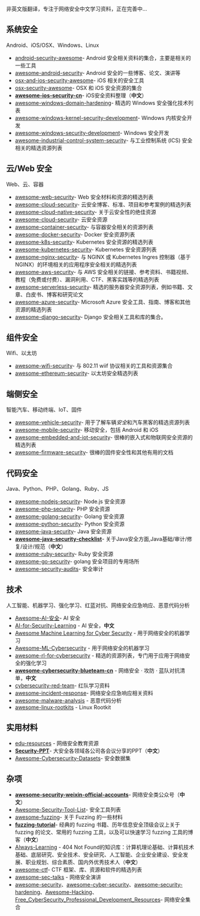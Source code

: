非英文版翻译，专注于网络安全中文学习资料，正在完善中...

## 系统安全

Android、iOS/OSX、Windows、Linux

* [android-security-awesome](https://github.com/ashishb/android-security-awesome)\- Android 安全相关资料的集合，主要是相关的一些工具
* [awesome-android-security](https://github.com/saeidshirazi/awesome-android-security)\- Android 安全的一些博客、论文、演讲等
* [osx-and-ios-security-awesome](https://github.com/ashishb/osx-and-ios-security-awesome)\- iOS 相关的安全工具
* [osx-security-awesome](https://github.com/kai5263499/osx-security-awesome)\- OSX 和 iOS 安全资源的集合
* <b>[awesome-ios-security-cn](https://github.com/satan1a/awesome-ios-security-cn)</b>\- iOS安全资料整理（**中文**）
* [awesome-windows-domain-hardening](https://github.com/PaulSec/awesome-windows-domain-hardening)\- 精选的 Windows 安全强化技术列表
* [awesome-windows-kernel-security-development](https://github.com/ExpLife0011/awesome-windows-kernel-security-development)\- Windows 内核安全开发
* [awesome-windows-security-development](https://github.com/howknows/awesome-windows-security-development)\- Windows 安全开发
* [awesome-industrial-control-system-security](https://github.com/hslatman/awesome-industrial-control-system-security)\- 与工业控制系统 \(ICS\) 安全相关的精选资源列表

## 云/Web 安全

Web、云、容器

* [awesome-web-security](https://github.com/qazbnm456/awesome-web-security)\- Web 安全材料和资源的精选列表
* [awesome-cloud-security](https://github.com/Funkmyster/awesome-cloud-security)\- 云安全博客、标准、项目和参考案例的精选列表
* [awesome-cloud-native-security](https://github.com/Metarget/awesome-cloud-native-security)\- 关于云安全性的绝佳资源
* [awesome-cloud-security](https://github.com/4ndersonLin/awesome-cloud-security)\- 云安全资源
* [awesome-container-security](https://github.com/kai5263499/awesome-container-security)\- 与容器安全相关的资源列表
* [awesome-docker-security](https://github.com/myugan/awesome-docker-security)\- Docker 安全资源列表
* [awesome-k8s-security](https://github.com/magnologan/awesome-k8s-security)\- Kubernetes 安全资源的精选列表
* [awesome-kubernetes-security](https://github.com/ksoclabs/awesome-kubernetes-security)\- Kubernetes 安全资源列表
* [awesome-nginx-security](https://github.com/wallarm/awesome-nginx-security)\- 与 NGINX 或 Kubernetes Ingres 控制器（基于 NGINX）的环境相关的应用程序安全相关的精选列表
* [awesome-aws-security](https://github.com/jassics/awesome-aws-security)\- 与 AWS 安全相关的链接、参考资料、书籍视频、教程（免费或付费）、漏洞利用、CTF、黑客实践等的精选列表
* [awesome-serverless-security](https://github.com/puresec/awesome-serverless-security)\- 精选的服务器安全资源列表，例如书籍、文章、白皮书、博客和研究论文
* [awesome-azure-security](https://github.com/kmcquade/awesome-azure-security)\- Microsoft Azure 安全工具、指南、博客和其他资源的精选列表
* [awesome-django-security](https://github.com/vintasoftware/awesome-django-security)\- Django 安全相关工具和库的集合。

## 组件安全

Wifi、以太坊

* [awesome-wifi-security](https://github.com/edelahozuah/awesome-wifi-security)\- 与 802\.11 wiif 协议相关的工具和资源集合
* [awesome-ethereum-security](https://github.com/crytic/awesome-ethereum-security)\- 以太坊安全精选列表

## 端侧安全

智能汽车、移动终端、IoT、固件

* [awesome-vehicle-security](https://github.com/jaredthecoder/awesome-vehicle-security)\- 用于了解车辆*安全*和汽车黑客的精选资源列表
* [awesome-mobile-security](https://github.com/vaib25vicky/awesome-mobile-security)\- 移动安全，包括 Android 和 iOS
* [awesome-embedded-and-iot-security](https://github.com/fkie-cad/awesome-embedded-and-iot-security)\- 很棒的嵌入式和物联网安全资源的精选列表
* [awesome-firmware-security](https://github.com/PreOS-Security/awesome-firmware-security)\- 很棒的固件安全性和其他有用的文档

## 代码安全

Java、Python、PHP、Golang、Ruby、JS

* [awesome-nodejs-security](https://github.com/lirantal/awesome-nodejs-security)\- Node\.js 安全资源
* [awesome-php-security](https://github.com/guardrailsio/awesome-php-security)\- PHP 安全资源
* [awesome-golang-security](https://github.com/guardrailsio/awesome-golang-security)\- Golang 安全资源
* [awesome-python-security](https://github.com/guardrailsio/awesome-python-security)\- Python 安全资源
* [awesome-java-security](https://github.com/guardrailsio/awesome-java-security)\- Java 安全资源
* <b>[awesome-java-security-checklist](https://github.com/we1h0/awesome-java-security-checklist)</b>\- 关于Java安全方面\,Java基础/审计/修复/设计/规范（**中文**）
* [awesome-ruby-security](https://github.com/pxlpnk/awesome-ruby-security)\- Ruby 安全资源
* [awesome-go-security](https://github.com/Binject/awesome-go-security)\- golang 安全项目的专用场所
* [awesome-security-audits](https://github.com/pomerium/awesome-security-audits)\- 安全审计

## 技术

人工智能、机器学习、强化学习、红蓝对抗、网络安全应急响应、恶意代码分析

* [Awesome-AI-安全](https://github.com/DeepSpaceHarbor/Awesome-AI-Security)\- AI 安全
* [AI-for-Security-Learning](https://github.com/404notf0und/AI-for-Security-Learning) - AI 安全，**中文**
* [Awesome Machine Learning for Cyber Security](https://github.com/jivoi/awesome-ml-for-cybersecurity) \- 用于网络安全的机器学习
* [Awesome-ML-Cybersecurity](https://github.com/opensci-hub/Awesome-ML-Cybersecurity) \- 用于网络安全的机器学习
* [awesome-rl-for-cybersecurity](https://github.com/Limmen/awesome-rl-for-cybersecurity) \- 精选的资源列表，专门用于应用于网络安全的强化学习
* <b>[awesome-cybersecurity-blueteam-cn](https://github.com/satan1a/awesome-cybersecurity-blueteam-cn)</b> \- 网络安全 · 攻防 · 蓝队对抗清单，**中文**
* [cybersecurity-red-team](https://github.com/paulveillard/cybersecurity-red-team)\- 红队学习资料
* [awesome-incident-response](https://github.com/meirwah/awesome-incident-response)\- 网络安全应急响应相关资料
* [awesome-malware-analysis](https://github.com/rshipp/awesome-malware-analysis) \- 恶意代码分析
* [awesome-linux-rootkits](https://github.com/milabs/awesome-linux-rootkits) \- Linux Rootkit

## 实用材料

* [edu-resources](https://github.com/CSIRT-MU/edu-resources) \- 网络安全教育资源
* <b>[Security-PPT](https://github.com/FeeiCN/Security-PPT)</b>\- 大安全各领域各公司各会议分享的PPT（**中文**）
* [Awesome-Cybersecurity-Datasets](https://github.com/shramos/Awesome-Cybersecurity-Datasets)\- 安全数据集

## 杂项

* <b>[awesome-security-weixin-official-accounts](https://github.com/DropsOfZut/awesome-security-weixin-official-accounts)</b>\- 网络安全类公众号（**中文**）
* [Awesome-Security-Tool-List](https://github.com/tina1998612/Awesome-Security-Tool-List)\- 安全工具列表
* [awesome-fuzzing](https://github.com/cpuu/awesome-fuzzing)\- 关于 Fuzzing 的一些材料
* <b>[fuzzing-tutorial](https://github.com/liyansong2018/fuzzing-tutorial)</b>\- 经典的 fuzzing 书籍、历年信息安全顶级会议上关于 fuzzing 的论文、常用的 fuzzing 工具，以及可以快速学习 fuzzing 工具的博客（**中文**）
* [Always-Learning](https://github.com/404notf0und/Always-Learning) - 404 Not Found的知识库：计算机理论基础、计算机技术基础、底层研究、安全技术、安全研究、人工智能、企业安全建设、安全发展、职业规划、综合素质、国内外优秀技术人（**中文**）
* [awesome-ctf](https://github.com/apsdehal/awesome-ctf)\- CTF 框架、库、资源和软件的精选列表
* [awesome-sec-talks](https://github.com/PaulSec/awesome-sec-talks) \- 网络安全演讲
* [awesome-security](https://github.com/sbilly/awesome-security)、[awesome-cyber-security](https://github.com/alphaSeclab/awesome-cyber-security)、[awesome-security-hardening](https://github.com/decalage2/awesome-security-hardening)、[Awesome-Hacking](https://github.com/Hack-with-Github/Awesome-Hacking)、[Free\_CyberSecurity\_Professional\_Development\_Resources](https://github.com/gerryguy311/Free_CyberSecurity_Professional_Development_Resources)\- 网络安全集合
